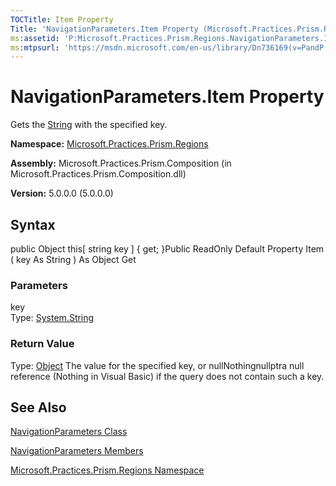 ```yaml
---
TOCTitle: Item Property
Title: 'NavigationParameters.Item Property (Microsoft.Practices.Prism.Regions)'
ms:assetid: 'P:Microsoft.Practices.Prism.Regions.NavigationParameters.Item(System.String)'
ms:mtpsurl: 'https://msdn.microsoft.com/en-us/library/Dn736169(v=PandP.50)'
---
```



# NavigationParameters.Item Property

Gets the [String](http://msdn.microsoft.com/en-us/library/s1wwdcbf) with the specified key.

**Namespace:** [Microsoft.Practices.Prism.Regions](https://msdn.microsoft.com/library/microsoft.practices.prism.regions)
**Assembly:** Microsoft.Practices.Prism.Composition (in Microsoft.Practices.Prism.Composition.dll)

**Version:** 5.0.0.0 (5.0.0.0)

## Syntax

public Object this[ string key \] { get; }Public ReadOnly Default Property Item ( key As String ) As Object Get

### Parameters

key  
Type: [System.String](http://msdn.microsoft.com/en-us/library/s1wwdcbf)

### Return Value

Type: [Object](http://msdn.microsoft.com/en-us/library/e5kfa45b)
The value for the specified key, or nullNothingnullptra null reference (Nothing in Visual Basic) if the query does not contain such a key.

## See Also

[NavigationParameters Class](https://msdn.microsoft.com/library/microsoft.practices.prism.regions.navigationparameters)

[NavigationParameters Members](https://msdn.microsoft.com/allmembers.t:microsoft.practices.prism.regions.navigationparameters)

[Microsoft.Practices.Prism.Regions Namespace](https://msdn.microsoft.com/library/microsoft.practices.prism.regions)
